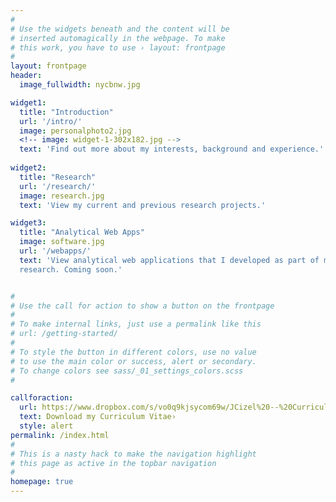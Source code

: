 ```yaml
---
#
# Use the widgets beneath and the content will be
# inserted automagically in the webpage. To make
# this work, you have to use › layout: frontpage
#
layout: frontpage
header:
  image_fullwidth: nycbnw.jpg

widget1:
  title: "Introduction"
  url: '/intro/'
  image: personalphoto2.jpg
  <!-- image: widget-1-302x182.jpg -->
  text: 'Find out more about my interests, background and experience.'
  
widget2:
  title: "Research"
  url: '/research/'
  image: research.jpg  
  text: 'View my current and previous research projects.'

widget3:
  title: "Analytical Web Apps"
  image: software.jpg  
  url: '/webapps/'
  text: 'View analytical web applications that I developed as part of my
  research. Coming soon.'


#
# Use the call for action to show a button on the frontpage
#
# To make internal links, just use a permalink like this
# url: /getting-started/
#
# To style the button in different colors, use no value
# to use the main color or success, alert or secondary.
# To change colors see sass/_01_settings_colors.scss
#

callforaction:
  url: https://www.dropbox.com/s/vo0q9kjsycom69w/JCizel%20--%20Curriculum%20Vitae.pdf?dl=0
  text: Download my Curriculum Vitae›
  style: alert
permalink: /index.html
#
# This is a nasty hack to make the navigation highlight
# this page as active in the topbar navigation
#
homepage: true
---
```


<!-- <div id="videoModal" class="reveal-modal large" data-reveal=""> -->
<!--   <div class="flex-video widescreen vimeo" style="display: block;"> -->
<!--     <iframe width="1280" height="720" src="https://www.youtube.com/embed/3b5zCFSmVvU" frameborder="0" allowfullscreen></iframe> -->
<!--   </div> -->
<!--   <a class="close-reveal-modal">&#215;</a> -->
<!-- </div> -->
